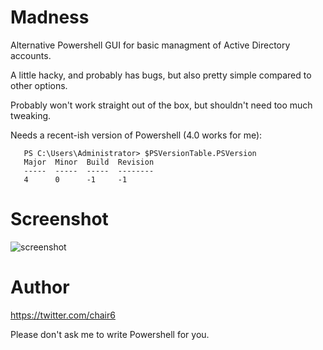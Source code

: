 # Madness

Alternative Powershell GUI for basic managment of Active Directory accounts.

A little hacky, and probably has bugs, but also pretty simple compared to other options.

Probably won't work straight out of the box, but shouldn't need too much tweaking.

Needs a recent-ish version of Powershell (4.0 works for me):
```
   PS C:\Users\Administrator> $PSVersionTable.PSVersion
   Major  Minor  Build  Revision
   -----  -----  -----  --------
   4      0      -1     -1
```

# Screenshot

![screenshot](https://raw.githubusercontent.com/chair6/madness/master/madness.png)

# Author

https://twitter.com/chair6

Please don't ask me to write Powershell for you.
